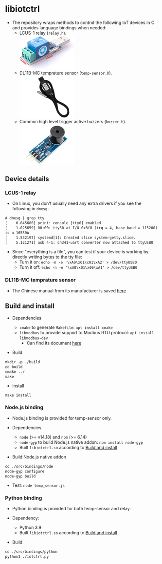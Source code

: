 # libiotctrl

- The repository wraps methods to control the following IoT devices in C and provides language bindings when
  needed:
  - LCUS-1 relay (`relay.h`).
    <br />
    <img src="./assets/lcus-1_product-image.jpg" width="180" />
  - DL11B-MC temprature sensor (`temp-sensor.h`).
    <br />
    <img src="./assets/dl11b-mc_product-image.jpg" width="180" />
  - Common high level trigger active buzzers (`buzzer.h`).
    <br />
    <img src="./assets/active-buzzer-high-level-trigger_product-image.jpg" width="180" />

## Device details

### LCUS-1 relay

- On Linux, you don't usually need any extra drivers if you see the following in `dmesg`:

```
# dmesg | grep tty
[    0.045680] print: console [tty0] enabled
[    1.025659] 00:00: ttyS0 at I/O 0x3f8 (irq = 4, base_baud = 115200) is a 16550A
[    1.532197] systemd[1]: Created slice system-getty.slice.
[    5.121271] usb 4-1: ch341-uart converter now attached to ttyUSB0
```

- Since "everything is a file", you can test if your device is working by directly writing bytes to the tty file:
  - Turn it on: `echo -n -e '\xA0\x01\x01\xA2' > /dev/ttyUSB0`
  - Turn it off: `echo -n -e '\xA0\x01\x00\xA1' > /dev/ttyUSB0`

### DL11B-MC temprature sensor

- The Chinese manual from its manufacturer is saved [here](./assets/dl11-mc_manual.pdf)

## Build and install

- Dependencies

  - `cmake` to generate `Makefile`: `apt install cmake`
  - `libmodbus` to provide support to Modbus RTU protocol: `apt install libmodbus-dev`
    - Can find its document [here](https://libmodbus.org/)

- Build

```
mkdir -p ./build
cd build
cmake ../
make
```

- Install

```
make install
```

### Node.js binding

- Node.js binding is provided for temp-sensor only.

- Dependencies

  - `node` (>= v14.18) and `npm` (>= 6.14)
  - `node-gyp` to build Node.js native addon: `npm install node-gyp`
  - Built `libiotctrl.so` according to [Build and install](#build-and-install)

- Build Node.js native addon

```
cd ./src/bindings/node
node-gyp configure
node-gyp build
```

- Test: `node temp_sensor.js`

### Python binding

- Python binding is provided for both temp-sensor and relay.

- Dependency:

  - Python 3.9
  - Built `libiotctrl.so` according to [Build and install](#build-and-install)

- Build

```
cd ./src/bindings/python
python3 ./iotctrl.py
```
